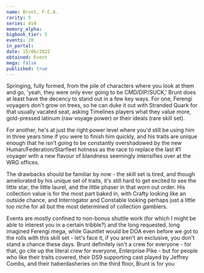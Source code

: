 ```yaml
---
name: Brunt, F.C.A.
rarity: 5
series: ds9
memory_alpha:
bigbook_tier: 5
events: 20
in_portal:
date: 15/06/2022
obtained: Event
mega: false
published: true
---
```


Springing, fully formed, from the pile of characters where you look at them and go, 'yeah, they were only ever going to be CMD/DIP/SUCK,' Brunt does at least have the decency to stand out in a few key ways. For one, Ferengi voyagers don't grow on trees, so he can duke it out with Stranded Quark for that usually vacated seat, asking Timelines players what they value more, gold-pressed latinum (raw voyage power) or their ideals (rare skill set). 

For another, he's at just the right power level where you'd still be using him in three years time if you were to finish him quickly, and his traits are unique enough that he isn't going to be constantly overshadowed by the new Human/Federation/Starfleet hotness as the race to replace the last #1 voyager with a new flavour of blandness seemingly intensifies over at the WRG offices.

The drawbacks should be familiar by now - the skill set is tired, and though ameliorated by his unique set of traits, it's still hard to get excited to see the little star, the little laurel, and the little phaser in that worn out order. His collection value is for the most part baked in, with Crafty looking like an outside chance, and Interrogator and Constable looking perhaps just a little too niche for all but the most determined of collection gamblers. 

Events are mostly confined to non-bonus shuttle work (for which I might be able to interest you in a certain tribble?) and the long requested, long imagined Ferengi mega, while Gauntlet would be DOA even before we got to the rolls with this skill set - let's face it, if you aren't an exclusive, you don't stand a chance these days. Brunt definitely isn't a crew for everyone - for that, go cite up the literal crew for everyone, Enterprise Pike - but for people who like their traits covered, their DS9 supporting cast played by Jeffrey Combs, and their haberdasheries on the third floor, Brunt is for you
